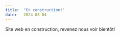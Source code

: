 ```yaml
---
title:  "En construction!"
date:   2024-08-04
---
```


Site web en construction, revenez nous voir bientôt!
